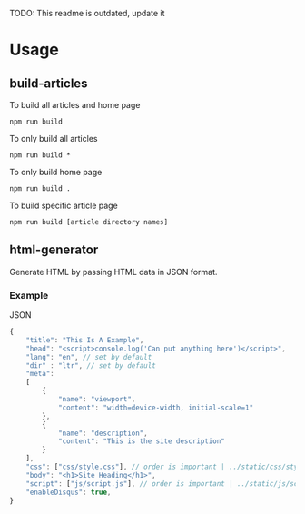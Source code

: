TODO: This readme is outdated, update it

# Usage

## build-articles

To build all articles and home page

    npm run build

To only build all articles

    npm run build *

To only build home page

    npm run build .

To build specific article page

    npm run build [article directory names]

## html-generator

Generate HTML by passing HTML data in JSON format.

### Example

JSON

```js
{
    "title": "This Is A Example",
    "head": "<script>console.log('Can put anything here')</script>",
    "lang": "en", // set by default
    "dir" : "ltr", // set by default
    "meta":
    [
        {
            "name": "viewport",
            "content": "width=device-width, initial-scale=1"
        },
        {
            "name": "description",
            "content": "This is the site description"
        }
    ],
    "css": ["css/style.css"], // order is important | ../static/css/style.js is always included
    "body": "<h1>Site Heading</h1>",
    "script": ["js/script.js"], // order is important | ../static/js/script.js is always included
    "enableDisqus": true,
}
```
